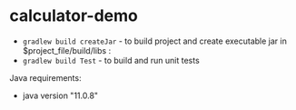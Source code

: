 # calculator-demo
-  ```gradlew build createJar``` - to build project and create executable jar in $project_file/build/libs :
-  ```gradlew build Test``` - to build and run unit tests

Java requirements:

- java version "11.0.8"

